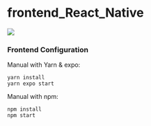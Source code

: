 # frontend_React_Native   

![](https://img.shields.io/badge/React%20Native-61DAFB?style=flat-square&logo=React&logoColor=black)


### Frontend Configuration  
Manual with Yarn & expo:  

```shell
yarn install
yarn expo start
```

Manual with npm:
```shell
npm install
npm start
```